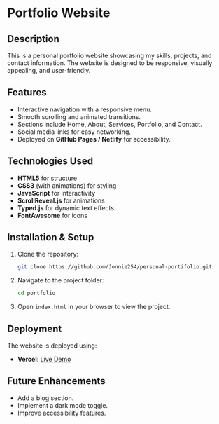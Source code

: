 ﻿# Portfolio Website

## Description
This is a personal portfolio website showcasing my skills, projects, and contact information. The website is designed to be responsive, visually appealing, and user-friendly.

## Features
- Interactive navigation with a responsive menu.
- Smooth scrolling and animated transitions.
- Sections include Home, About, Services, Portfolio, and Contact.
- Social media links for easy networking.
- Deployed on **GitHub Pages / Netlify** for accessibility.

## Technologies Used
- **HTML5** for structure
- **CSS3** (with animations) for styling
- **JavaScript** for interactivity
- **ScrollReveal.js** for animations
- **Typed.js** for dynamic text effects
- **FontAwesome** for icons

## Installation & Setup
1. Clone the repository:

   ```bash
   git clone https://github.com/Jonnie254/personal-portifolio.git
   ```

2. Navigate to the project folder:
   ```bash
   cd portfolio
   ```

3. Open `index.html` in your browser to view the project.

## Deployment
The website is deployed using:
- **Vercel**: [Live Demo](https://personal-portifolio-sooty.vercel.app)

## Future Enhancements
- Add a blog section.
- Implement a dark mode toggle.
- Improve accessibility features.

